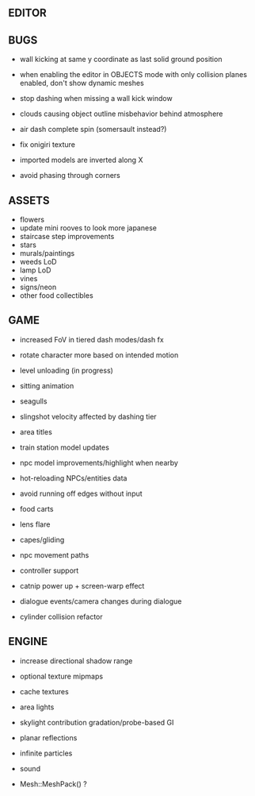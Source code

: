 EDITOR
------

BUGS
----
* wall kicking at same y coordinate as last solid ground position
* when enabling the editor in OBJECTS mode with only collision planes enabled, don't show dynamic meshes
* stop dashing when missing a wall kick window

* clouds causing object outline misbehavior behind atmosphere
* air dash complete spin (somersault instead?)
* fix onigiri texture
* imported models are inverted along X
* avoid phasing through corners

ASSETS
------
* flowers
* update mini rooves to look more japanese
* staircase step improvements
* stars
* murals/paintings
* weeds LoD
* lamp LoD
* vines
* signs/neon
* other food collectibles

GAME
----
* increased FoV in tiered dash modes/dash fx

* rotate character more based on intended motion
* level unloading (in progress)
* sitting animation
* seagulls
* slingshot velocity affected by dashing tier
* area titles
* train station model updates
* npc model improvements/highlight when nearby
* hot-reloading NPCs/entities data
* avoid running off edges without input
* food carts
* lens flare
* capes/gliding
* npc movement paths
* controller support
* catnip power up + screen-warp effect
* dialogue events/camera changes during dialogue
* cylinder collision refactor

ENGINE
------
* increase directional shadow range
* optional texture mipmaps

* cache textures
* area lights
* skylight contribution gradation/probe-based GI
* planar reflections
* infinite particles
* sound
* Mesh::MeshPack() ?